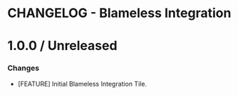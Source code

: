 # CHANGELOG - Blameless Integration

1.0.0 / Unreleased
==================
### Changes

* [FEATURE] Initial Blameless Integration Tile.
